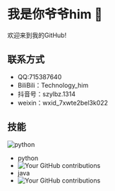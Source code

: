 # 我是你爷爷him 👋

欢迎来到我的GitHub!


## 联系方式
- QQ:715387640
- BiliBili：Technology_him
- 抖音号：szylbz.1314
- weixin：wxid_7xwte2bel3k022

## 技能
![python](https://img.shields.io/badge/python|Folia-blue)

- python
- ![Your GitHub contributions](https://www.python.org/static/img/python-logo.png)
- java
- ![Your GitHub contributions](https://bpic.588ku.com/element_origin_min_pic/00/27/39/4556d155abd096a.jpg)

